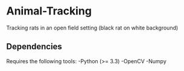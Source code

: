 # Animal-Tracking
Tracking rats in an open field setting (black rat on white background)

## Dependencies
Requires the following tools:
-Python (>= 3.3)
-OpenCV
-Numpy
